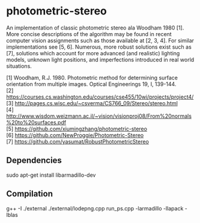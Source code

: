 # photometric-stereo

An implementation of classic photometric stereo ala Woodham 1980 [1]. More concise descriptions of the algorithm may be found in recent computer vision assignments such as those available at [2, 3, 4]. For similar implementations see [5, 6]. Numerous, more robust solutions exist such as [7], solutions which account for more advanced (and realistic) lighting models, unknown light positions, and imperfections introduced in real world situations.

[1] Woodham, R.J. 1980. Photometric method for determining surface orientation from multiple images. Optical Engineerings 19, I, 139-144.  
[2] https://courses.cs.washington.edu/courses/cse455/10wi/projects/project4/  
[3] http://pages.cs.wisc.edu/~csverma/CS766_09/Stereo/stereo.html  
[4] http://www.wisdom.weizmann.ac.il/~vision/visionproj08/From%20normals%20to%20surfaces.pdf  
[5] https://github.com/xiumingzhang/photometric-stereo  
[6] https://github.com/NewProggie/Photometric-Stereo  
[7] https://github.com/yasumat/RobustPhotometricStereo

## Dependencies
sudo apt-get install libarmadillo-dev

## Compilation
g++ -I ./external ./external/lodepng.cpp run_ps.cpp -larmadillo -llapack -lblas

